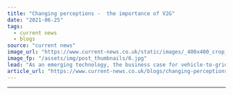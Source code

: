 ```yaml
---
title: "Changing perceptions -  the importance of V2G"
date: "2021-06-25"
tags: 
  - current news
  - blogs
source: "current news"
image_url: "https://www.current-news.co.uk/static/images/_400x400_crop_center-center/Project-Sciurus-V2G-charger-credit-Cenex.jpg"
image_fp: "/assets/img/post_thumbnails/6.jpg"
lead: "As an emerging technology, the business case for vehicle-to-grid chargepoints didn’t add up, however, after the world’s largest domestic trial, its role in the future of transport is more apparent, writes Greg Payne, senior technical specialist at Cenex."
article_url: "https://www.current-news.co.uk/blogs/changing-perceptions-the-importance-of-v2g?utm_source=rss-feeds&utm_medium=rss&utm_campaign=rss"
---
```


---
